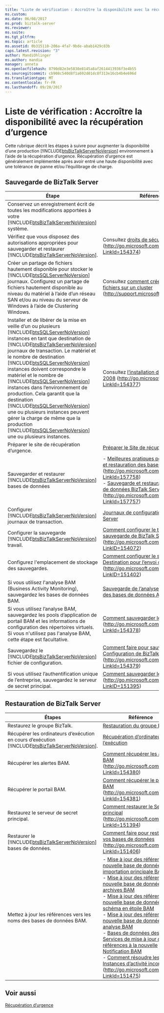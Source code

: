 ```yaml
---
title: "Liste de vérification : Accroître la disponibilité avec la récupération d’urgence | Documents Microsoft"
ms.custom: 
ms.date: 06/08/2017
ms.prod: biztalk-server
ms.reviewer: 
ms.suite: 
ms.tgt_pltfrm: 
ms.topic: article
ms.assetid: 0b315110-206a-4fa7-9bde-abab1429c83b
caps.latest.revision: "3"
author: MandiOhlinger
ms.author: mandia
manager: anneta
ms.openlocfilehash: 8790d82e3e5830e8145a8af2614413936f3e4b55
ms.sourcegitcommit: cb908c540d8f1a692d01dc8f313e16cb4b4e696d
ms.translationtype: MT
ms.contentlocale: fr-FR
ms.lasthandoff: 09/20/2017
---
```

# <a name="checklist-increasing-availability-with-disaster-recovery"></a>Liste de vérification : Accroître la disponibilité avec la récupération d’urgence
Cette rubrique décrit les étapes à suivre pour augmenter la disponibilité d’une production [!INCLUDE[btsBizTalkServerNoVersion](../includes/btsbiztalkservernoversion-md.md)] environnement à l’aide de la récupération d’urgence. Récupération d’urgence est généralement implémentée après avoir entré une haute disponibilité avec une tolérance de panne et/ou l’équilibrage de charge.  
  
## <a name="backing-up-biztalk-server"></a>Sauvegarde de BizTalk Server  
  
|Étape|Référence|  
|----------|---------------|  
|Conservez un enregistrement écrit de toutes les modifications apportées à votre [!INCLUDE[btsBizTalkServerNoVersion](../includes/btsbiztalkservernoversion-md.md)] système.||  
|Vérifiez que vous disposez des autorisations appropriées pour sauvegarder et restaurer [!INCLUDE[btsBizTalkServerNoVersion](../includes/btsbiztalkservernoversion-md.md)].|Consultez [droits de sécurité minimales](http://go.microsoft.com/fwlink/?LinkId=154374) (http://go.microsoft.com/fwlink/?LinkId=154374)|  
|Créer un partage de fichiers hautement disponible pour stocker le [!INCLUDE[btsSQLServerNoVersion](../includes/btssqlservernoversion-md.md)] journaux. Configurez un partage de fichiers hautement disponible au niveau du matériel à l’aide d’un réseau SAN et/ou au niveau du serveur de Windows à l’aide de Clustering Windows.|Consultez [comment créer des partages de fichiers sur un cluster](http://support.microsoft.com/kb/224967) (http://support.microsoft.com/kb/224967)|  
|Installer et de libérer de la mise en veille d’un ou plusieurs [!INCLUDE[btsSQLServerNoVersion](../includes/btssqlservernoversion-md.md)] instances en tant que destination de [!INCLUDE[btsBizTalkServerNoVersion](../includes/btsbiztalkservernoversion-md.md)] journaux de transaction. Le matériel et le nombre de destination [!INCLUDE[btsSQLServerNoVersion](../includes/btssqlservernoversion-md.md)] instances doivent correspondre le matériel et le nombre de [!INCLUDE[btsSQLServerNoVersion](../includes/btssqlservernoversion-md.md)] instances dans l’environnement de production. Cela garantit que la destination [!INCLUDE[btsSQLServerNoVersion](../includes/btssqlservernoversion-md.md)] une ou plusieurs instances peuvent gérer la charge de même que la production [!INCLUDE[btsSQLServerNoVersion](../includes/btssqlservernoversion-md.md)] une ou plusieurs instances.|Consultez [l’installation de SQL Server 2008](http://go.microsoft.com/fwlink/?LinkId=154377) (http://go.microsoft.com/fwlink/?LinkId=154377)|  
|Préparer le site de récupération d’urgence.|[Préparer le Site de récupération d’urgence](../technical-guides/prepare-the-disaster-recovery-site.md)|  
|Sauvegarder et restaurer [!INCLUDE[btsBizTalkServerNoVersion](../includes/btsbiztalkservernoversion-md.md)] bases de données|-   [Meilleures pratiques pour la sauvegarde et restauration des bases de données](http://go.microsoft.com/fwlink/?LinkId=157758) (http://go.microsoft.com/fwlink/?LinkId=157758)<br />-   [Sauvegarde et restauration des bases de données BizTalk Server](http://go.microsoft.com/fwlink/?LinkId=157757) (http://go.microsoft.com/fwlink/?LinkId=157757)|  
|Configurer [!INCLUDE[btsBizTalkServerNoVersion](../includes/btsbiztalkservernoversion-md.md)] journaux de transaction.|[Journaux de configuration de BizTalk Server](../technical-guides/configuring-biztalk-server-log-shipping.md)|  
|Configurer la sauvegarde [!INCLUDE[btsBizTalkServerNoVersion](../includes/btsbiztalkservernoversion-md.md)] travail.|[Comment configurer le travail de sauvegarde de BizTalk Server](http://go.microsoft.com/fwlink/?LinkID=154072) (http://go.microsoft.com/fwlink/?LinkID=154072)|  
|Configurez l'emplacement de stockage des sauvegardes.|[Comment configurer le système de Destination pour l’envoi de journaux](http://go.microsoft.com/fwlink/?LinkID=151402) (http://go.microsoft.com/fwlink/?LinkID=151402)|  
|Si vous utilisez l'analyse BAM (Business Activity Monitoring), sauvegardez les bases de données BAM.|[Sauvegarde de l’analyse BAM et le suivi des bases de données Analysis Server](../technical-guides/backing-up-the-bam-analysis-and-tracking-analysis-server-databases.md)|  
|Si vous utilisez l’analyse BAM, sauvegardez les pools d’application de portail BAM et les informations de configuration des répertoires virtuels. Si vous n'utilisez pas l'analyse BAM, cette étape est facultative.|[Comment sauvegarder le portail BAM](http://go.microsoft.com/fwlink/?LinkId=154378) (http://go.microsoft.com/fwlink/?LinkId=154378)|  
|Sauvegardez le [!INCLUDE[btsBizTalkServerNoVersion](../includes/btsbiztalkservernoversion-md.md)] fichier de configuration.|[Comment faire pour sauvegarder la Configuration de BizTalk Server](http://go.microsoft.com/fwlink/?LinkId=154379) (http://go.microsoft.com/fwlink/?LinkId=154379)|  
|Si vous utilisez l’authentification unique de l’entreprise, sauvegardez le serveur de secret principal.|[Comment sauvegarder le Secret principal](http://go.microsoft.com/fwlink/?LinkID=151395) (http://go.microsoft.com/fwlink/?LinkID=151395)|  
  
## <a name="restoring-biztalk-server"></a>Restauration de BizTalk Server  
  
|Étapes|Référence|  
|-----------|---------------|  
|Restaurez le groupe BizTalk.|[Restauration du groupe BizTalk](../technical-guides/restoring-the-biztalk-group.md)|  
|Récupérer les ordinateurs d’exécution en cours d’exécution [!INCLUDE[btsBizTalkServerNoVersion](../includes/btsbiztalkservernoversion-md.md)].|[Récupération d’ordinateurs de l’exécution](../technical-guides/recovering-the-runtime-computers.md)|  
|Récupérer les alertes BAM.|[Comment récupérer les alertes BAM](http://go.microsoft.com/fwlink/?LinkId=154380) (http://go.microsoft.com/fwlink/?LinkId=154380)|  
|Récupérer le portail BAM.|[Comment récupérer le portail BAM](http://go.microsoft.com/fwlink/?LinkId=154381) (http://go.microsoft.com/fwlink/?LinkId=154381)|  
|Restaurez le serveur de secret principal.|[Comment restaurer le Secret principal](http://go.microsoft.com/fwlink/?LinkId=151394) (http://go.microsoft.com/fwlink/?LinkId=151394)|  
|Restaurer le [!INCLUDE[btsBizTalkServerNoVersion](../includes/btsbiztalkservernoversion-md.md)] bases de données.|[Comment faire pour restaurer vos bases de données](http://go.microsoft.com/fwlink/?LinkId=151406) (http://go.microsoft.com/fwlink/?LinkId=151406)|  
|Mettez à jour les références vers les noms des bases de données BAM.|-   [Mise à jour des références à la nouvelle base de données importation principale BAM](../technical-guides/how-to-move-the-bam-primary-import-database2.md#BKMK_BAMPIRef)<br />-   [Mise à jour des références à la nouvelle base de données des archives BAM](../technical-guides/how-to-move-the-bam-archive-database1.md#BKMK_UpdateArch)<br />-   [Mise à jour des références à la nouvelle base de données de schéma en étoile BAM](../technical-guides/how-to-move-the-bam-star-schema-database2.md#BKMK_StarUpdate)<br />-   [Mise à jour des références à la nouvelle base de données analyse BAM](../technical-guides/how-to-move-the-bam-analysis-database1.md#BKMK_AnalyUpdate)<br />-   [Bases de données des Services de mise à jour des références à la nouvelle Notification BAM](../technical-guides/how-to-move-the-bam-notification-services-databases1.md#BKMK_NotiUpdate)<br />-   [Comment résoudre les Instances d’activité incomplètes](http://go.microsoft.com/fwlink/?LinkId=151475) (http://go.microsoft.com/fwlink/?LinkId=151475)|  
  
## <a name="see-also"></a>Voir aussi  
 [Récupération d’urgence](../technical-guides/disaster-recovery.md)
